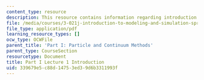 ```yaml
---
content_type: resource
description: This resource contains information regarding introduction.
file: /media/courses/3-021j-introduction-to-modeling-and-simulation-spring-2012/339679e5c88d14753ed39d6b3311993f_MIT3_021JS12_P1_L1.pdf
file_type: application/pdf
learning_resource_types: []
ocw_type: OCWFile
parent_title: 'Part I: Particle and Continuum Methods'
parent_type: CourseSection
resourcetype: Document
title: Part I Lecture 1 Introduction
uid: 339679e5-c88d-1475-3ed3-9d6b3311993f
---
```

